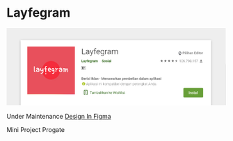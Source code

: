 # Layfegram
![alt text](img/playstore-badge.jpg "Dummy Playstore")

Under Maintenance
[Design In Figma](https://www.figma.com/file/MQef418lAYmsOaa34IiIGa/another-Instagram?node-id=1%3A3)

Mini Project Progate
